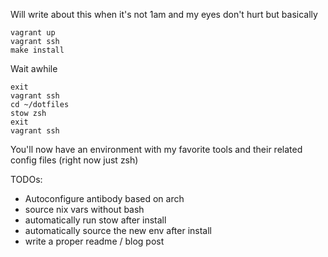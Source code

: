 Will write about this when it's not 1am and my eyes don't hurt but basically

```
vagrant up
vagrant ssh	
make install
```
	
Wait awhile

```
exit
vagrant ssh
cd ~/dotfiles
stow zsh
exit
vagrant ssh
```

You'll now have an environment with my favorite tools and their related config files (right now just zsh)

TODOs:

- Autoconfigure antibody based on arch
- source nix vars without bash
- automatically run stow after install
- automatically source the new env after install
- write a proper readme / blog post
